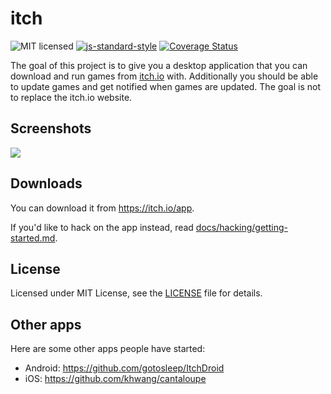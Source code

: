 # itch

![MIT licensed](https://img.shields.io/badge/license-MIT-blue.svg)
[![js-standard-style](https://img.shields.io/badge/code%20style-standard-brightgreen.svg?style=flat)](https://github.com/feross/standard)
[![Coverage Status](https://coveralls.io/repos/itchio/itch/badge.svg?service=github)](https://coveralls.io/github/itchio/itch)

The goal of this project is to give you a desktop application that you can
download and run games from [itch.io](http://itch.io) with. Additionally you
should be able to update games and get notified when games are updated. The
goal is not to replace the itch.io website.

## Screenshots

![](https://cloud.githubusercontent.com/assets/7998310/14798987/8681895a-0b3a-11e6-84b0-1724544649d3.png)

## Downloads

You can download it from <https://itch.io/app>.

If you'd like to hack on the app instead, read [docs/hacking/getting-started.md][].

[docs/hacking/getting-started.md]: docs/hacking/getting-started.md

## License

Licensed under MIT License, see the [LICENSE][] file for details.

[LICENSE]: LICENSE

## Other apps

Here are some other apps people have started:

* Android: https://github.com/gotosleep/ItchDroid
* iOS: https://github.com/khwang/cantaloupe
